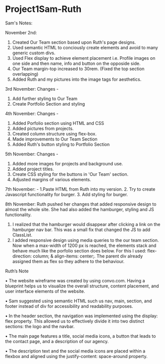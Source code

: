 # Project1Sam-Ruth

Sam's Notes:

November 2nd: 
1. Created Our Team section based upon Ruth's page designs.
2. Used semantic HTML to conciously create elements and avoid to many generic custom divs.
3. Used Flex display to achieve element placement i.e. Profile images on one side and then name, info and button on the opposide side. 
4. Our Team margin-top increased to 30rem. (Fixed the top section overlapping)
5. Added Ruth and my pictures into the image tags for aesthetics.

3rd November: Changes -
1. Add further styling to Our Team
2. Create Portfolio Section and styling

4th November: Changes - 
1. Added Porfolio section using HTML and CSS
2. Added pictures from projects.
3. Created column structure using flex-box.
4. Made improvements to Our Team Section
5. Added Ruth's button styling to Portfolio Section

5th November: Changes - 
1. Added more images for projects and background use.
2. Added project titles.
3. Create CSS styling for the buttons in 'Our Team' section.
4. Adjusted margins of various elements.

7th November:  - 
1.Paste HTML from Ruth into my version. 
2. Try to create Javascript functionality for burger. 
3. Add styling for burger. 

8th November:
Ruth pushed her changes that added responsive design to almost the whole site. She had also added the hamburger, styling and JS functionality. 
1. I realized that the hamburger would disappear after clicking a link on the hamburger nav bar. This was a small fix that changed the JS to add ClassList.
2. I added responsive design using media queries to the our team section. Now when a max-width of 1200 px is reached, the elements stack and behave much like the porfolio section does below. For this I used: flex-direction: column; & align-items: center;. The parent div already assigned them as flex so they adhere to the behaviour. 



Ruth’s Note 


•	The website wireframe was created by using convo.com. Having a blueprint helps us to visualize the overall structure, content placement, and user interface elements of the website.

•	Sam suggested using semantic HTML such us nav, main, section, and footer instead of div for accessibility and readability purposes.

•	In the header section, the navigation was implemented using the display: flex property. This allowed us to effectively divide it into two distinct sections: the logo and the navbar.

•	The main page features a title, social media icons, a button that leads to the contact page, and a description of our agency.

•	The description text and the social media icons are placed within a flexbox and aligned using the justify-content: space-around property.



